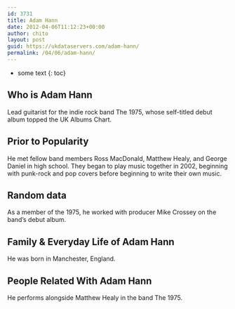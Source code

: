 ```yaml
---
id: 3731
title: Adam Hann
date: 2012-04-06T11:12:23+00:00
author: chito
layout: post
guid: https://ukdataservers.com/adam-hann/
permalink: /04/06/adam-hann/
---
```


* some text
{: toc}
          
          
## Who is  Adam Hann
                  
                  
                  
Lead guitarist for the indie rock band The 1975, whose self-titled debut album topped the UK Albums Chart.
                  
                
                
                
## Prior to Popularity 
                  
                  
                  
He met fellow band members Ross MacDonald, Matthew Healy, and George Daniel in high school. They began to play music together in 2002, beginning with punk-rock and pop covers before beginning to write their own music.
                  
                
                
                
## Random data 
                  
                  
                  
As a member of the 1975, he worked with producer Mike Crossey on the band&#8217;s debut album.
                  
                
                
                
## Family & Everyday Life of Adam Hann
                  
                  
                  
He was born in Manchester, England.
                  
                
                
                
## People Related With  Adam Hann
                  
                  
                  
He performs alongside Matthew Healy in the band The 1975.
                  
                
              
            
          
          
          
    
    
  
